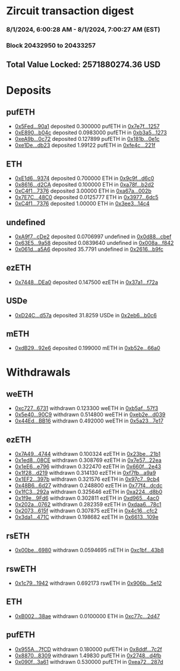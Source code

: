 # Zircuit transaction digest
### 8/1/2024, 6:00:28 AM - 8/1/2024, 7:00:27 AM (EST)
### Block 20432950 to 20433257

## Total Value Locked: 2571880274.36 USD

# Deposits
## pufETH
- [0x5Fed...90a1](https://etherscan.io/address/0x5Fed5Ed3616f3AEc1aa15654998A1256693790a1) deposited 0.300000 pufETH in [0x7e7f...1257](https://etherscan.io/tx/0x5Fed5Ed3616f3AEc1aa15654998A1256693790a1)
- [0xE890...b04c](https://etherscan.io/address/0xE8901e5d051864E369fF5A4EF8936584C274b04c) deposited 0.0983000 pufETH in [0xb3a5...1273](https://etherscan.io/tx/0xE8901e5d051864E369fF5A4EF8936584C274b04c)
- [0xeA9b...0c72](https://etherscan.io/address/0xeA9b70b3642b354bB42666d2970812f885f50c72) deposited 0.127899 pufETH in [0x181b...0e1c](https://etherscan.io/tx/0xeA9b70b3642b354bB42666d2970812f885f50c72)
- [0xe1De...db23](https://etherscan.io/address/0xe1De095976e747E611faF581045Fa582F9a1db23) deposited 1.99122 pufETH in [0xfe4c...221f](https://etherscan.io/tx/0xe1De095976e747E611faF581045Fa582F9a1db23)
## ETH
- [0xE1d6...9374](https://etherscan.io/address/0xE1d6613a6fec9364F71DC4529aAF425C97E49374) deposited 0.700000 ETH in [0x9c9f...d6c0](https://etherscan.io/tx/0xE1d6613a6fec9364F71DC4529aAF425C97E49374)
- [0x8616...d2CA](https://etherscan.io/address/0x8616301328d0121772ce8105AdF76437A0c5d2CA) deposited 0.100000 ETH in [0xa78f...b2d2](https://etherscan.io/tx/0x8616301328d0121772ce8105AdF76437A0c5d2CA)
- [0xC4f1...7376](https://etherscan.io/address/0xC4f1Adf629E84c689a42023194D28613178A7376) deposited 3.00000 ETH in [0xa67a...002b](https://etherscan.io/tx/0xC4f1Adf629E84c689a42023194D28613178A7376)
- [0x7E7C...48C0](https://etherscan.io/address/0x7E7C39040bCAF118617E8b1d881CE1F9DE1B48C0) deposited 0.0125777 ETH in [0x3977...6dc5](https://etherscan.io/tx/0x7E7C39040bCAF118617E8b1d881CE1F9DE1B48C0)
- [0xC4f1...7376](https://etherscan.io/address/0xC4f1Adf629E84c689a42023194D28613178A7376) deposited 1.00000 ETH in [0x3ee3...14c4](https://etherscan.io/tx/0xC4f1Adf629E84c689a42023194D28613178A7376)
## undefined
- [0xA9f7...cDe2](https://etherscan.io/address/0xA9f7CDF394a30A335FA801F5B247e0B890AFcDe2) deposited 0.0706997 undefined in [0x0d88...cbef](https://etherscan.io/tx/0xA9f7CDF394a30A335FA801F5B247e0B890AFcDe2)
- [0x63E5...9a58](https://etherscan.io/address/0x63E58e41c50C0DED2E8B8695F0E52Ef4357b9a58) deposited 0.0839640 undefined in [0x008a...f842](https://etherscan.io/tx/0x63E58e41c50C0DED2E8B8695F0E52Ef4357b9a58)
- [0x061d...a5A6](https://etherscan.io/address/0x061d670bc7fEeDa42c79f124d3faAd758558a5A6) deposited 35.7791 undefined in [0x2616...b9fc](https://etherscan.io/tx/0x061d670bc7fEeDa42c79f124d3faAd758558a5A6)
## ezETH
- [0x7448...DEa0](https://etherscan.io/address/0x7448356c85F80e3d0D18d9Eb6Dd516315df7DEa0) deposited 0.147500 ezETH in [0x37a1...f72a](https://etherscan.io/tx/0x7448356c85F80e3d0D18d9Eb6Dd516315df7DEa0)
## USDe
- [0xD24C...d57a](https://etherscan.io/address/0xD24Cfe2d0fa81369ca6291c28ac5426e16B6d57a) deposited 31.8259 USDe in [0x2eb6...b0c6](https://etherscan.io/tx/0xD24Cfe2d0fa81369ca6291c28ac5426e16B6d57a)
## mETH
- [0xdB29...92e6](https://etherscan.io/address/0xdB29Aadc3535697dc69Ac1f1E08283040ec392e6) deposited 0.199000 mETH in [0xb52e...66a0](https://etherscan.io/tx/0xdB29Aadc3535697dc69Ac1f1E08283040ec392e6)
# Withdrawals
## weETH
- [0xc727...6731](https://etherscan.io/address/0xc727042D5C6Ef6B01Bd79e68E4076027c94a6731) withdrawn 0.123300 weETH in [0xb5af...57f3](https://etherscan.io/tx/0xc727042D5C6Ef6B01Bd79e68E4076027c94a6731)
- [0x5e40...90C9](https://etherscan.io/address/0x5e402781eeeAF77979A6956dDbD6adD6125A90C9) withdrawn 0.514800 weETH in [0xeb2e...d039](https://etherscan.io/tx/0x5e402781eeeAF77979A6956dDbD6adD6125A90C9)
- [0x44Ed...BB16](https://etherscan.io/address/0x44Ed561971C5419077E2de545fE672eAba24BB16) withdrawn 0.492000 weETH in [0x5a23...7e17](https://etherscan.io/tx/0x44Ed561971C5419077E2de545fE672eAba24BB16)
## ezETH
- [0x7A49...4744](https://etherscan.io/address/0x7A493Be5c2ce014cD049Bf178a1ac0Db1B434744) withdrawn 0.100324 ezETH in [0x23be...21b1](https://etherscan.io/tx/0x7A493Be5c2ce014cD049Bf178a1ac0Db1B434744)
- [0x1ed8...08CE](https://etherscan.io/address/0x1ed8c5498Ec4a31462cEa5863BD623d8E4b608CE) withdrawn 0.308769 ezETH in [0x7e57...22ea](https://etherscan.io/tx/0x1ed8c5498Ec4a31462cEa5863BD623d8E4b608CE)
- [0x1eE6...e796](https://etherscan.io/address/0x1eE6878335a54A73Fef29F0e82DA7e71110Fe796) withdrawn 0.322470 ezETH in [0x660f...2e43](https://etherscan.io/tx/0x1eE6878335a54A73Fef29F0e82DA7e71110Fe796)
- [0x1f28...d219](https://etherscan.io/address/0x1f2877ED1e7359A7b9715605DA2066fe4589d219) withdrawn 0.314130 ezETH in [0xf7fb...a9a9](https://etherscan.io/tx/0x1f2877ED1e7359A7b9715605DA2066fe4589d219)
- [0x1EF2...397b](https://etherscan.io/address/0x1EF2048964e2AAe946F8c890bbC436e59eb1397b) withdrawn 0.321576 ezETH in [0x97c7...9cb4](https://etherscan.io/tx/0x1EF2048964e2AAe946F8c890bbC436e59eb1397b)
- [0x48B6...6d27](https://etherscan.io/address/0x48B61678eA8748b81abc677D1Bd6050878a86d27) withdrawn 0.248800 ezETH in [0x77f4...dcdc](https://etherscan.io/tx/0x48B61678eA8748b81abc677D1Bd6050878a86d27)
- [0x1fC3...292a](https://etherscan.io/address/0x1fC3dE4Ae5d75Eba3C77C83858a6b0c66951292a) withdrawn 0.325646 ezETH in [0xa224...d8b0](https://etherscan.io/tx/0x1fC3dE4Ae5d75Eba3C77C83858a6b0c66951292a)
- [0x1f9e...9Fd6](https://etherscan.io/address/0x1f9ea50d52B94Bc3E7830DBD63B1FE52007B9Fd6) withdrawn 0.302811 ezETH in [0xd965...4ac0](https://etherscan.io/tx/0x1f9ea50d52B94Bc3E7830DBD63B1FE52007B9Fd6)
- [0x202a...0762](https://etherscan.io/address/0x202ad70fEE916993f40C29353ED29FdDdD320762) withdrawn 0.282359 ezETH in [0xdaa6...78c1](https://etherscan.io/tx/0x202ad70fEE916993f40C29353ED29FdDdD320762)
- [0x2073...615f](https://etherscan.io/address/0x20730BC55b0b5444939FDD798aA40cDDbBfD615f) withdrawn 0.307875 ezETH in [0x4c16...cfc2](https://etherscan.io/tx/0x20730BC55b0b5444939FDD798aA40cDDbBfD615f)
- [0x3da1...471C](https://etherscan.io/address/0x3da195fe51025f9613B92ad6e3D96102c7f1471C) withdrawn 0.198682 ezETH in [0x6613...109e](https://etherscan.io/tx/0x3da195fe51025f9613B92ad6e3D96102c7f1471C)
## rsETH
- [0x00be...6980](https://etherscan.io/address/0x00be051eb0544442975B09f0339a0b1225cd6980) withdrawn 0.0594695 rsETH in [0xc1bf...43b8](https://etherscan.io/tx/0x00be051eb0544442975B09f0339a0b1225cd6980)
## rswETH
- [0x1c79...1942](https://etherscan.io/address/0x1c791418e42d3937624D5b78c1B63092785F1942) withdrawn 0.692173 rswETH in [0x906b...5e12](https://etherscan.io/tx/0x1c791418e42d3937624D5b78c1B63092785F1942)
## ETH
- [0xB002...38ae](https://etherscan.io/address/0xB002c0Abd728C30510A13e1DB1aaED0C140e38ae) withdrawn 0.0100000 ETH in [0xc77c...2d47](https://etherscan.io/tx/0xB002c0Abd728C30510A13e1DB1aaED0C140e38ae)
## pufETH
- [0x955A...7fCD](https://etherscan.io/address/0x955A466E2c03a83269796e2635A1A86d23bd7fCD) withdrawn 0.180000 pufETH in [0x8ddf...7c2f](https://etherscan.io/tx/0x955A466E2c03a83269796e2635A1A86d23bd7fCD)
- [0x8870...8309](https://etherscan.io/address/0x887037D2F0136EA1a54Bc73ddB9472F2be9C8309) withdrawn 1.49830 pufETH in [0x2748...d4fb](https://etherscan.io/tx/0x887037D2F0136EA1a54Bc73ddB9472F2be9C8309)
- [0x090f...3a61](https://etherscan.io/address/0x090fC01AC682Ba48E729a63f63e7f8Bcb6F23a61) withdrawn 0.530000 pufETH in [0xea72...287d](https://etherscan.io/tx/0x090fC01AC682Ba48E729a63f63e7f8Bcb6F23a61)
